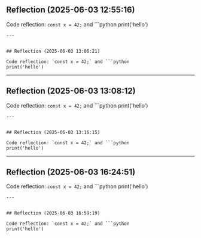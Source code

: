 

## Reflection (2025-06-03 12:55:16)

Code reflection: `const x = 42;` and ```python
print('hello')
```
---


## Reflection (2025-06-03 13:06:21)

Code reflection: `const x = 42;` and ```python
print('hello')
```
---


## Reflection (2025-06-03 13:08:12)

Code reflection: `const x = 42;` and ```python
print('hello')
```
---


## Reflection (2025-06-03 13:16:15)

Code reflection: `const x = 42;` and ```python
print('hello')
```
---


## Reflection (2025-06-03 16:24:51)

Code reflection: `const x = 42;` and ```python
print('hello')
```
---


## Reflection (2025-06-03 16:59:19)

Code reflection: `const x = 42;` and ```python
print('hello')
```